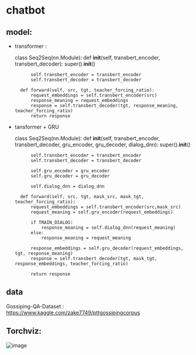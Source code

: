 # chatbot
## model:

* transformer :

    class Seq2Seq(nn.Module):
        def __init__(self, transbert_encoder, transbert_decoder):
            super().__init__()

            self.transbert_encoder = transbert_encoder
            self.transbert_decoder = transbert_decoder

        def forward(self, src, tgt, teacher_forcing_ratio):
            request_embeddings = self.transbert_encoder(src)
            response_meaning = request_embeddings   
            response = self.transbert_decoder(tgt, response_meaning, teacher_forcing_ratio)
            return response

* tansformer + GRU

    class Seq2Seq(nn.Module):
        def __init__(self, transbert_encoder, transbert_decoder, gru_encoder, gru_decoder, dialog_dnn):
            super().__init__()

            self.transbert_encoder = transbert_encoder
            self.transbert_decoder = transbert_decoder

            self.gru_encoder = gru_encoder
            self.gru_decoder = gru_decoder

            self.dialog_dnn = dialog_dnn

        def forward(self, src, tgt, mask_src, mask_tgt, teacher_forcing_ratio):
            request_embeddings = self.transbert_encoder(src,mask_src)
            request_meaning = self.gru_encoder(request_embeddings)

            if TRAIN_DIALOG:
                response_meaning = self.dialog_dnn(request_meaning)
            else:
                response_meaning = request_meaning   

            response_embeddings = self.gru_decoder(request_embeddings, tgt, response_meaning)
            response = self.transbert_decoder(tgt, mask_tgt, response_embeddings, teacher_forcing_ratio)

            return response
## data

Gossiping-QA-Dataset : https://www.kaggle.com/zake7749/pttgossipingcorpus

## Torchviz:
![image](https://github.com/1tangerine1day/chatbot_practice/blob/master/chatbot.png)
